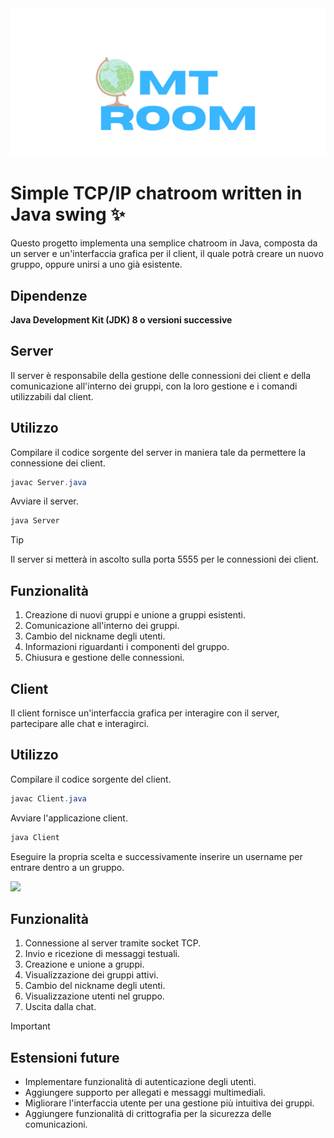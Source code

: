 <kbd>
  <img src="/src/main/resources/mt_room.png">
</kbd>

# Simple TCP/IP chatroom written in Java swing ✨
Questo progetto implementa una semplice chatroom in Java,
composta da un server e un'interfaccia grafica per il client, il quale
potrà creare un nuovo gruppo, oppure unirsi a uno già esistente.

## Dipendenze
**Java Development Kit (JDK) 8 o versioni successive**

## Server
Il server è responsabile della gestione delle connessioni dei client
e della comunicazione all'interno dei gruppi, con la loro gestione e i comandi utilizzabili dal client.

## Utilizzo
Compilare il codice sorgente del server in maniera tale da permettere la connessione dei client.

``` Java
javac Server.java
```

Avviare il server.

``` Java
java Server
```
> [!tip]
> Il server si metterà in ascolto sulla porta 5555 per le connessioni dei client.

## Funzionalità

1. Creazione di nuovi gruppi e unione a gruppi esistenti.
2. Comunicazione all'interno dei gruppi.
3. Cambio del nickname degli utenti.
4. Informazioni riguardanti i componenti del gruppo.
5. Chiusura e gestione delle connessioni.

## Client
Il client fornisce un'interfaccia grafica per interagire con il server, partecipare alle chat e interagirci.

## Utilizzo
Compilare il codice sorgente del client.

``` Java
javac Client.java
```

Avviare l'applicazione client.

``` Java
java Client
```
Eseguire la propria scelta e successivamente inserire un username per entrare dentro a un gruppo.

[![](https://mermaid.ink/img/pako:eNpNj8GKwjAQhl8lzMkFfYEeFtZUFgTxsD3ZeBiScQ02MyVNEWn77qZ2F5zT8P0fzPwDWHEEBVwaudsrxqSq0rDK81XrxhOns9psPrcrLcxkU_expNuZKj2UZL2jblqonul4ZBpVWetImEh9R-nb83te3WVUu3ovnv9SWEOgGNC7_MowuwbSlQIZKPLqMN4MGJ6yh32SnwdbKFLsaQ196_KV0uNvxADFBZsu0xb5JBL-JXI-STwsVV-Npyd-P1DP?type=png)](https://mermaid.live/edit#pako:eNpNj8GKwjAQhl8lzMkFfYEeFtZUFgTxsD3ZeBiScQ02MyVNEWn77qZ2F5zT8P0fzPwDWHEEBVwaudsrxqSq0rDK81XrxhOns9psPrcrLcxkU_expNuZKj2UZL2jblqonul4ZBpVWetImEh9R-nb83te3WVUu3ovnv9SWEOgGNC7_MowuwbSlQIZKPLqMN4MGJ6yh32SnwdbKFLsaQ196_KV0uNvxADFBZsu0xb5JBL-JXI-STwsVV-Npyd-P1DP)

 ## Funzionalità

1. Connessione al server tramite socket TCP.
2. Invio e ricezione di messaggi testuali.
3. Creazione e unione a gruppi.
4. Visualizzazione dei gruppi attivi.
5. Cambio del nickname degli utenti.
7. Visualizzazione utenti nel gruppo.
6. Uscita dalla chat.


> [!IMPORTANT]
> ## Estensioni future
> - Implementare funzionalità di autenticazione degli utenti.
> - Aggiungere supporto per allegati e messaggi multimediali.
> - Migliorare l'interfaccia utente per una gestione più intuitiva dei gruppi.
> - Aggiungere funzionalità di crittografia per la sicurezza delle comunicazioni. 

